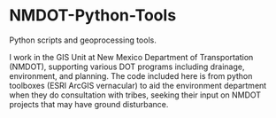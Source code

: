 # NMDOT-Python-Tools
Python scripts and geoprocessing tools. 

I work in the GIS Unit at New Mexico Department of Transportation (NMDOT), supporting various DOT programs including drainage, environment, and planning. The code included here is from python toolboxes (ESRI ArcGIS vernacular) to aid the environment department when they do consultation with tribes, seeking their input on NMDOT projects that may have ground disturbance.    
